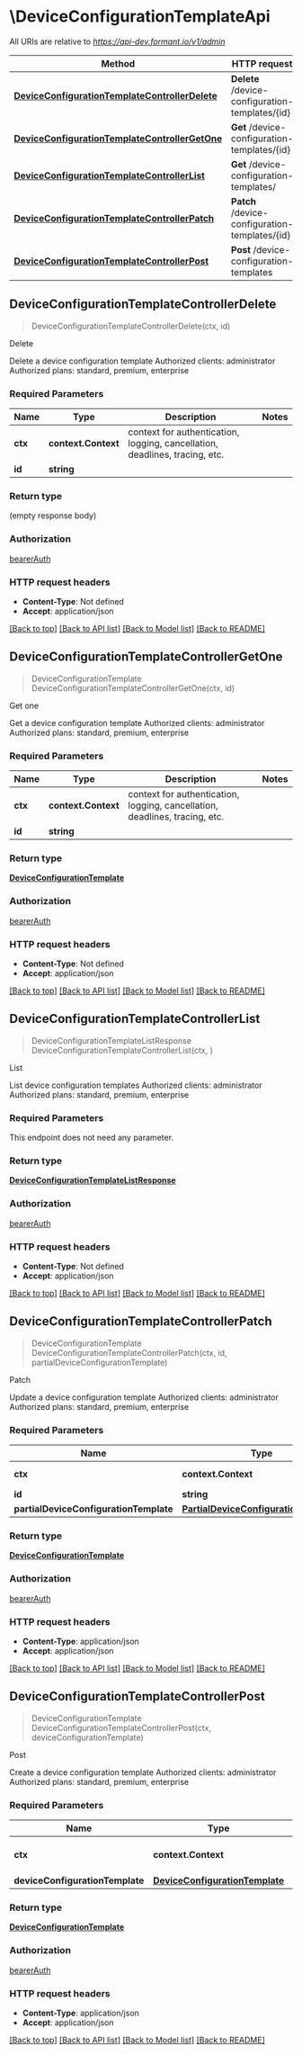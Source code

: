 # \DeviceConfigurationTemplateApi

All URIs are relative to *https://api-dev.formant.io/v1/admin*

Method | HTTP request | Description
------------- | ------------- | -------------
[**DeviceConfigurationTemplateControllerDelete**](DeviceConfigurationTemplateApi.md#DeviceConfigurationTemplateControllerDelete) | **Delete** /device-configuration-templates/{id} | Delete
[**DeviceConfigurationTemplateControllerGetOne**](DeviceConfigurationTemplateApi.md#DeviceConfigurationTemplateControllerGetOne) | **Get** /device-configuration-templates/{id} | Get one
[**DeviceConfigurationTemplateControllerList**](DeviceConfigurationTemplateApi.md#DeviceConfigurationTemplateControllerList) | **Get** /device-configuration-templates/ | List
[**DeviceConfigurationTemplateControllerPatch**](DeviceConfigurationTemplateApi.md#DeviceConfigurationTemplateControllerPatch) | **Patch** /device-configuration-templates/{id} | Patch
[**DeviceConfigurationTemplateControllerPost**](DeviceConfigurationTemplateApi.md#DeviceConfigurationTemplateControllerPost) | **Post** /device-configuration-templates | Post



## DeviceConfigurationTemplateControllerDelete

> DeviceConfigurationTemplateControllerDelete(ctx, id)

Delete

Delete a device configuration template Authorized clients: administrator Authorized plans: standard, premium, enterprise

### Required Parameters


Name | Type | Description  | Notes
------------- | ------------- | ------------- | -------------
**ctx** | **context.Context** | context for authentication, logging, cancellation, deadlines, tracing, etc.
**id** | **string**|  | 

### Return type

 (empty response body)

### Authorization

[bearerAuth](../README.md#bearerAuth)

### HTTP request headers

- **Content-Type**: Not defined
- **Accept**: application/json

[[Back to top]](#) [[Back to API list]](../README.md#documentation-for-api-endpoints)
[[Back to Model list]](../README.md#documentation-for-models)
[[Back to README]](../README.md)


## DeviceConfigurationTemplateControllerGetOne

> DeviceConfigurationTemplate DeviceConfigurationTemplateControllerGetOne(ctx, id)

Get one

Get a device configuration template Authorized clients: administrator Authorized plans: standard, premium, enterprise

### Required Parameters


Name | Type | Description  | Notes
------------- | ------------- | ------------- | -------------
**ctx** | **context.Context** | context for authentication, logging, cancellation, deadlines, tracing, etc.
**id** | **string**|  | 

### Return type

[**DeviceConfigurationTemplate**](DeviceConfigurationTemplate.md)

### Authorization

[bearerAuth](../README.md#bearerAuth)

### HTTP request headers

- **Content-Type**: Not defined
- **Accept**: application/json

[[Back to top]](#) [[Back to API list]](../README.md#documentation-for-api-endpoints)
[[Back to Model list]](../README.md#documentation-for-models)
[[Back to README]](../README.md)


## DeviceConfigurationTemplateControllerList

> DeviceConfigurationTemplateListResponse DeviceConfigurationTemplateControllerList(ctx, )

List

List device configuration templates Authorized clients: administrator Authorized plans: standard, premium, enterprise

### Required Parameters

This endpoint does not need any parameter.

### Return type

[**DeviceConfigurationTemplateListResponse**](DeviceConfigurationTemplateListResponse.md)

### Authorization

[bearerAuth](../README.md#bearerAuth)

### HTTP request headers

- **Content-Type**: Not defined
- **Accept**: application/json

[[Back to top]](#) [[Back to API list]](../README.md#documentation-for-api-endpoints)
[[Back to Model list]](../README.md#documentation-for-models)
[[Back to README]](../README.md)


## DeviceConfigurationTemplateControllerPatch

> DeviceConfigurationTemplate DeviceConfigurationTemplateControllerPatch(ctx, id, partialDeviceConfigurationTemplate)

Patch

Update a device configuration template Authorized clients: administrator Authorized plans: standard, premium, enterprise

### Required Parameters


Name | Type | Description  | Notes
------------- | ------------- | ------------- | -------------
**ctx** | **context.Context** | context for authentication, logging, cancellation, deadlines, tracing, etc.
**id** | **string**|  | 
**partialDeviceConfigurationTemplate** | [**PartialDeviceConfigurationTemplate**](PartialDeviceConfigurationTemplate.md)| PartialDeviceConfigurationTemplate | 

### Return type

[**DeviceConfigurationTemplate**](DeviceConfigurationTemplate.md)

### Authorization

[bearerAuth](../README.md#bearerAuth)

### HTTP request headers

- **Content-Type**: application/json
- **Accept**: application/json

[[Back to top]](#) [[Back to API list]](../README.md#documentation-for-api-endpoints)
[[Back to Model list]](../README.md#documentation-for-models)
[[Back to README]](../README.md)


## DeviceConfigurationTemplateControllerPost

> DeviceConfigurationTemplate DeviceConfigurationTemplateControllerPost(ctx, deviceConfigurationTemplate)

Post

Create a device configuration template Authorized clients: administrator Authorized plans: standard, premium, enterprise

### Required Parameters


Name | Type | Description  | Notes
------------- | ------------- | ------------- | -------------
**ctx** | **context.Context** | context for authentication, logging, cancellation, deadlines, tracing, etc.
**deviceConfigurationTemplate** | [**DeviceConfigurationTemplate**](DeviceConfigurationTemplate.md)| DeviceConfigurationTemplate | 

### Return type

[**DeviceConfigurationTemplate**](DeviceConfigurationTemplate.md)

### Authorization

[bearerAuth](../README.md#bearerAuth)

### HTTP request headers

- **Content-Type**: application/json
- **Accept**: application/json

[[Back to top]](#) [[Back to API list]](../README.md#documentation-for-api-endpoints)
[[Back to Model list]](../README.md#documentation-for-models)
[[Back to README]](../README.md)

